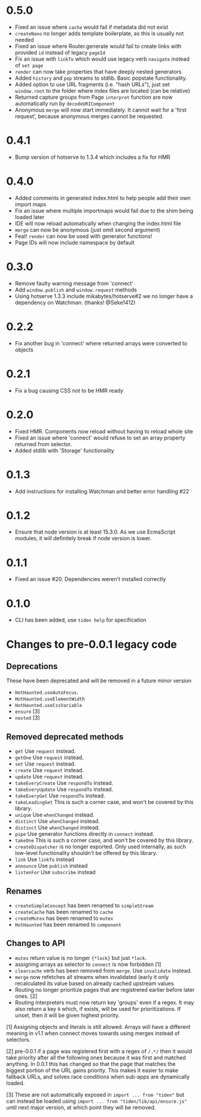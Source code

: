 # 0.5.0

- Fixed an issue where `cache` would fail if metadata did not exist
- `createNano` no longer adds template boilerplate, as this is usually not needed
- Fixed an issue where Router.generate would fail to create links with provided `id` instead of legacy `pageId`
- Fix an issue with `linkTo` which would use legacy verb `navigate` instead of `set page`
- `render` can now take properties that have deeply nested generators
- Added `history` and `pop` streams to stdlib. Basic popstate functionality.
- Added option to use URL fragments (i.e. "hash URLs"), just set `window.root` to the folder where index files are located (can be relative)
- Returned capture groups from Page `interpret` function are now automatically run by `decodeURIComponent`
- Anonymous `merge` will now start immediately. It cannot wait for a 'first request', because anonymous merges cannot be requested.

# 0.4.1

- Bump version of hotserve to 1.3.4 which includes a fix for HMR

# 0.4.0

- Added comments in generated index.html to help people add their own import maps
- Fix an issue where multiple importmaps would fail due to the shim being loaded later
- IDE will now reload automatically when changing the index.html file
- `merge` can now be anonymous (just omit second argument)
- Feat! `render` can now be used with generator functions!
- Page IDs will now include namespace by default

# 0.3.0

- Remove faulty warning message from 'connect'
- Add `window.publish` and `window.request` methods
- Using hotserve 1.3.3 include mikabytes/hotserve#2 we no longer have a dependency on Watchman. (thanks! @Seke1412)

# 0.2.2

- Fix another bug in 'connect' where returned arrays were converted to objects

# 0.2.1

- Fix a bug causing CSS not to be HMR ready

# 0.2.0

- Fixed HMR. Components now reload without having to reload whole site
- Fixed an issue where 'connect' would refuse to set an array property returned from selector.
- Added stdlib with 'Storage' functionality

# 0.1.3

- Add instructions for installing Watchman and better error handling #22

# 0.1.2

- Ensure that node version is at least 15.3.0. As we use EcmaScript modules, it will definitely break if node version is lower.

# 0.1.1

- Fixed an issue #20. Dependencies weren't installed correctly

# 0.1.0

- CLI has been added, use `tiden help` for specification

# Changes to pre-0.0.1 legacy code

## Deprecations

These have been deprecated and will be removed in a future minor version

- `HotHaunted.useAutoFocus`.
- `HotHaunted.useElementWidth`
- `HotHaunted.useCssVariable`
- `ensure` [3]
- `nested` [3]

## Removed deprecated methods

- `get` Use `request` instead.
- `getOne` Use `request` instead.
- `set` Use `request` instead.
- `create` Use `request` instead.
- `update` Use `request` instead.
- `takeEveryCreate` Use `respondTo` instead.
- `takeEveryUpdate` Use `respondTo` instead.
- `takeEveryGet` Use `respondTo` instead.
- `takeLeadingGet` This is such a corner case, and won't be covered by this library.
- `unique` Use `whenChanged` instead.
- `distinct` Use `whenChanged` instead.
- `distinct` Use `whenChanged` instead.
- `pipe` Use generator functions directly in `connect` instead.
- `takeOne` This is such a corner case, and won't be covered by this library.
- `createDispatcher` is no longer exported. Only used internally, as such low-level functionality shouldn't be offered by this library.
- `link` Use `linkTo` instead
- `announce` Use `publish` instead
- `listenFor` Use `subscribe` instead

## Renames

- `createSimpleConcept` has been renamed to `simpleStream`
- `createCache` has been renamed to `cache`
- `createMutex` has been renamed to `mutex`
- `HotHaunted` has been renamed to `component`

## Changes to API

- `mutex` return value is no longer `{*lock}` but just `*lock`.
- assigning arrays as selector to `connect` is now forbidden [1]
- `clearcache` verb has been removed from `merge`. Use `invalidate` instead.
- `merge` now refetches all streams when invalidated (early it only recalculated its value based on already cached upstream values
- Routing no longer prioritize pages that are registrered earlier before later ones. [2]
- Routing interpreters must now return key 'groups' even if a regex. It may also return a key `0` which, if exists, will be used for prioritizations. If unset, then it will be given highest priority.

[1] Assigning objects and literals is still allowed. Arrays will have a different meaning in v1.1 when connect moves towards using merges instead of selectors.

[2] pre-0.0.1 if a page was registered first with a regex of `/.*/` then it would take priority after all the following ones because it was first and matched anything. In 0.0.1 this has changed so that the page that matches the biggest portion of the URL gains priority. This makes it easier to make fallback URLs, and solves race conditions when sub-apps are dynamically loaded.

[3] These are not automatically exposed in `import ... from "tiden"` but can instead be loaded using `import ... from "tiden/lib/api/ensure.js"` until next major version, at which point they will be removed.
